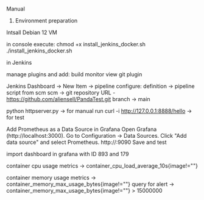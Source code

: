 Manual

1. Environment preparation

Intsall Debian 12 VM

in console execute:
chmod +x install_jenkins_docker.sh
./install_jenkins_docker.sh

in Jenkins

manage plugins and add:
build monitor view
git plugin

Jenkins Dashboard -> New Item -> pipeline
configure: 
definition -> pipeline script from scm
scm -> git
repository URL - https://github.com/aliensell/PandaTest.git
branch -> main

python httpserver.py -> for manual run
curl -i http://127.0.0.1:8888/hello -> for test

Add Prometheus as a Data Source in Grafana
Open Grafana (http://localhost:3000).
Go to Configuration → Data Sources.
Click "Add data source" and select Prometheus. 
http://<ip of prometheus pod>:9090
Save and test

import dashboard in grafana with ID 893 and 179

container cpu usage metrics ->    container_cpu_load_average_10s{image!=""}

container memory usage metrics -> container_memory_max_usage_bytes{image!=""}
query for alert -> container_memory_max_usage_bytes{image!=""} > 15000000
